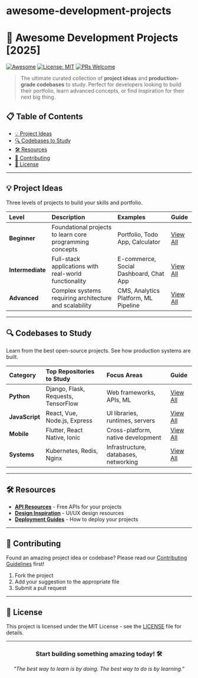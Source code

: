# awesome-development-projects
# 🚀 Awesome Development Projects [2025]

[![Awesome](https://awesome.re/badge.svg)](https://github.com/sindresorhus/awesome)
[![License: MIT](https://img.shields.io/badge/License-MIT-yellow.svg)](https://opensource.org/licenses/MIT)
[![PRs Welcome](https://img.shields.io/badge/PRs-welcome-brightgreen.svg)](http://makeapullrequest.com)

> The ultimate curated collection of **project ideas** and **production-grade codebases** to study. Perfect for developers looking to build their portfolio, learn advanced concepts, or find inspiration for their next big thing.

## 📋 Table of Contents

- [💡 Project Ideas](#-project-ideas)
- [🔍 Codebases to Study](#-codebases-to-study)
- [🛠️ Resources](#%EF%B8%8F-resources)
- [🤝 Contributing](#-contributing)
- [📜 License](#-license)

---

## 💡 Project Ideas

Three levels of projects to build your skills and portfolio.

| Level | Description | Examples | Guide |
| :--- | :--- | :--- | :--- |
| **Beginner** | Foundational projects to learn core programming concepts | Portfolio, Todo App, Calculator | [View All](./project-ideas/beginner-projects.md) |
| **Intermediate** | Full-stack applications with real-world functionality | E-commerce, Social Dashboard, Chat App | [View All](./project-ideas/intermediate-projects.md) |
| **Advanced** | Complex systems requiring architecture and scalability | CMS, Analytics Platform, ML Pipeline | [View All](./project-ideas/advanced-projects.md) |

---

## 🔍 Codebases to Study

Learn from the best open-source projects. See how production systems are built.

| Category | Top Repositories to Study | Focus Areas | Guide |
| :--- | :--- | :--- | :--- |
| **Python** | Django, Flask, Requests, TensorFlow | Web frameworks, APIs, ML | [View All](./codebases-to-study/python-codebases.md) |
| **JavaScript** | React, Vue, Node.js, Express | UI libraries, runtimes, servers | [View All](./codebases-to-study/javascript-codebases.md) |
| **Mobile** | Flutter, React Native, Ionic | Cross-platform, native development | [View All](./codebases-to-study/mobile-codebases.md) |
| **Systems** | Kubernetes, Redis, Nginx | Infrastructure, databases, networking | [View All](./codebases-to-study/systems-codebases.md) |

---

## 🛠️ Resources

- [**API Resources**](./resources/api-resources.md) - Free APIs for your projects
- [**Design Inspiration**](./resources/design-inspiration.md) - UI/UX design resources
- [**Deployment Guides**](./resources/deployment-guides.md) - How to deploy your projects

---

## 🤝 Contributing

Found an amazing project idea or codebase? Please read our [Contributing Guidelines](./CONTRIBUTING.md) first!

1. Fork the project
2. Add your suggestion to the appropriate file
3. Submit a pull request

---

## 📜 License

This project is licensed under the MIT License - see the [LICENSE](./LICENSE) file for details.

---

<div align="center">

### **Start building something amazing today!** 🛠️

*"The best way to learn is by doing. The best way to do is by learning."*

</div>
